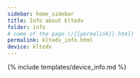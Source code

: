 ```yaml
---
sidebar: home_sidebar
title: Info about kltedv
folder: info
# name of the page (/{{permalink}}.html)
permalink: kltedv_info.html
device: kltedv
---
```

{% include templates/device_info.md %}
